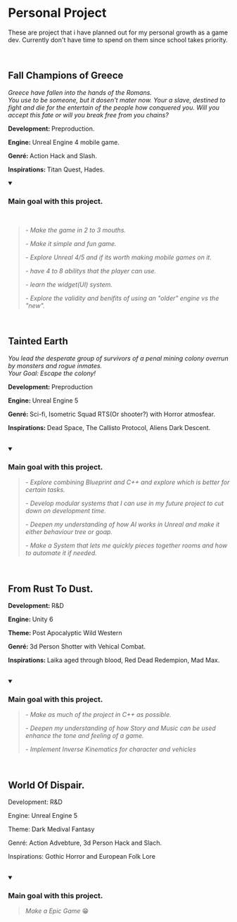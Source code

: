 <body>
  <h1> Personal Project </h1>
      <p>
        These are project that i have planned out for my personal growth as a game dev. Currently don't have time to spend on them since school takes priority.
      </p>
      <br>
  
<h2> Fall Champions of Greece </h2>
      <p> <em>
        Greece have fallen into the hands of the Romans. <br>
        You use to be someone, but it dosen't mater now. Your a slave, destined to fight and die for the entertain of the people how conquered you.
        Will you accept this fate or will you break free from you chains?
      </em> </p>
      <p> <strong> Development: </strong> Preproduction. </p>
      <p> <strong> Engine: </strong> Unreal Engine 4 mobile game. </p>
      <p> <strong> Genré: </strong> Action Hack and Slash. </p>
      <p> <strong> Inspirations: </strong> Titan Quest, Hades. </p>
      <details  open="">
      <br>
        
  <summary> <h3>Main goal with this project.</h3> </summary>
      <blockquote>
        <em>
          <p> - Make the game in 2 to 3 mouths. </p>
          <p> - Make it simple and fun game. </p>
          <p> - Explore Unreal 4/5 and if its worth making mobile games on it. </p>
          <p> - have 4 to 8 abilitys that the player can use. </p>
          <p> - learn the widget(UI) system. </p>
          <p> - Explore the validity and benifits of using an "older" engine vs the "new". </p>
        </em>
    </blockquote>
  </details>
  <br>
      
<h2> Tainted Earth </h2>
      <p> <em>
        You lead the desperate group of survivors of a penal mining colony overrun by monsters and rogue inmates. <br>
        Your Goal: Escape the colony!
      </em> </p>
      <p> <strong> Development: </strong> Preproduction </p>
      <p> <strong> Engine: </strong> Unreal Engine 5 </p>
      <p> <strong> Genré: </strong> Sci-fi, Isometric Squad RTS(Or shooter?) with Horror atmosfear. </p>
      <p> <strong> Inspirations: </strong> Dead Space, The Callisto Protocol, Aliens Dark Descent. </p>
    <br>
    
  <details  open="">
     <summary> <h3>Main goal with this project.</h3> </summary>
      <blockquote>
        <em>
          <p> - Explore combining Blueprint and C++ and explore which is better for certain tasks. </p>
          <p> - Develop modular systems that I can use in my future project to cut down on development time. </p>
          <p> - Deepen my understanding of how AI works in Unreal and make it either behaviour tree or goap. </p>
          <p> - Make a System that lets me quickly pieces together rooms and how to automate it if needed. </p>
        </em>
    </blockquote>
  </details>
  <br>
    
<h2> From Rust To Dust. </h2>
      <p> <strong> Development: </strong> R&D </p>
      <p> <strong> Engine: </strong> Unity 6 </p>
      <p> <strong> Theme: </strong> Post Apocalyptic Wild Western </p>
      <p> <strong> Genré: </strong> 3d Person Shotter with Vehical Combat. </p>
      <p> <strong> Inspirations: </strong> Laika aged through blood, Red Dead Redempion, Mad Max. </p>
    <br>
      
  <details open="">
    <summary> <h3> Main goal with this project. </h3> </summary>
      <blockquote>
      <em>
        <p> - Make as much of the project in C++ as possible. </p>
        <p> - Deepen my understanding of how Story and Music can be used enhance the tone and feeling of a game. </p>
        <p> - Implement Inverse Kinematics for character and vehicles </p>
      </em>
      </blockquote>
  </details>
  <br>
  
<h2> World Of Dispair. </h2>
      <p> Development: R&D </p>
      <p> Engine: Unreal Engine 5 </p>
      <p> Theme: Dark Medival Fantasy </p>
      <p> Genré: Action Advebture, 3d Person Hack and Slach. </p>
      <p> Inspirations: Gothic Horror and European Folk Lore </p>
    <br>
      
  <details open="">
    <summary> <h3> Main goal with this project. </h3> </summary>
      <blockquote>
        <p> <em> Make a Epic Game </em> &#128513; </p>
      </blockquote>
  </details>
  <br>

  
      
  <br>
  <br>
  

<body/>
<!--
style='font-size:300px;'
-->
